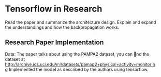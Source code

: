 # Tensorflow in Research
Read the paper and summarize the architecture design. Explain and expand the understandings and how the backpropagation works.

## Research Paper Implementation
Data: The paper talks about using the PAMPA2 dataset, you can nd the dataset at http://archive.ics.uci.edu/ml/datasets/pamap2+physical+activity+monitoring
Implemented the model as described by the authors using tensorflow.
